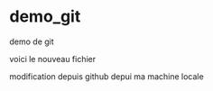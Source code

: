 # demo_git
demo de git

voici le nouveau fichier

modification depuis github
depui ma machine locale

